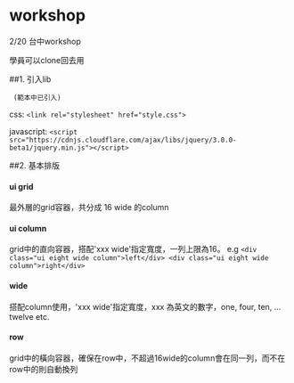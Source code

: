 # workshop
2/20 台中workshop

學員可以clone回去用

##1. 引入lib 
	 
	 (範本中已引入)

   css: 
   ````<link rel="stylesheet" href="style.css">````

   javascript: 
   ````<script src="https://cdnjs.cloudflare.com/ajax/libs/jquery/3.0.0-beta1/jquery.min.js"></script>````

##2. 基本排版

#### ui grid
最外層的grid容器，共分成 16 wide 的column

#### ui column
grid中的直向容器，搭配'xxx wide'指定寬度，一列上限為16。 
     e.g 
     ````
     		<div class="ui eight wide column">left</div>
     		<div class="ui eight wide column">right</div>
     ````
#### wide
搭配column使用，'xxx wide'指定寬度，xxx 為英文的數字，one, four, ten, ... twelve etc.
#### row
grid中的橫向容器，確保在row中，不超過16wide的column會在同一列，而不在row中的則自動換列

